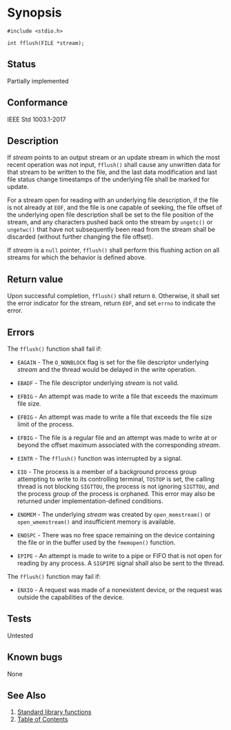 # Synopsis

`#include <stdio.h>`

`int fflush(FILE *stream);`

## Status

Partially implemented

## Conformance

IEEE Std 1003.1-2017

## Description

If _stream_ points to an output stream or an update stream in which the most recent operation was not input, `fflush()`
shall cause any unwritten data for that stream to be written to the file, and the last data modification and last
file status change timestamps of the underlying file shall be marked for update.

For a stream open for reading with an underlying file description, if the file is not already at `EOF`, and the file is
one capable of seeking, the file offset of the underlying open file description shall be set to the file position of
the stream, and any characters pushed back onto the stream by `ungetc()` or `ungetwc()` that have not subsequently been
read from the stream shall be discarded (without further changing the file offset).

If _stream_ is a `null` pointer, `fflush()` shall perform this flushing action on all streams for which the behavior is
defined above.

## Return value

Upon successful completion, `fflush()` shall return `0`. Otherwise, it shall set the error indicator for the stream,
return `EOF`, and set `errno` to indicate the error.

## Errors

The `fflush()` function shall fail if:

* `EAGAIN` - The `O_NONBLOCK` flag is set for the file descriptor underlying _stream_ and the thread would be delayed in
the write operation.

* `EBADF` - The file descriptor underlying _stream_ is not valid.

* `EFBIG` - An attempt was made to write a file that exceeds the maximum file size.

* `EFBIG` - An attempt was made to write a file that exceeds the file size limit of the process.

* `EFBIG` - The file is a regular file and an attempt was made to write at or beyond the offset maximum associated with
the corresponding
_stream_.

* `EINTR` - The `fflush()` function was interrupted by a signal.

* `EIO` - The process is a member of a background process group attempting to write to its controlling terminal,
`TOSTOP` is set, the calling thread is not blocking `SIGTTOU`, the process is not ignoring `SIGTTOU`, and the process
group of the process is orphaned. This error may also be returned under implementation-defined conditions.

* `ENOMEM` - The underlying _stream_ was created by `open_memstream()` or `open_wmemstream()` and insufficient memory is
available.

* `ENOSPC` - There was no free space remaining on the device containing the file or in the buffer used by the
`fmemopen()` function.

* `EPIPE` - An attempt is made to write to a pipe or FIFO that is not open for reading by any process. A `SIGPIPE`
signal shall also be sent to the thread.

The `fflush()` function may fail if:

* `ENXIO` - A request was made of a nonexistent device, or the request was outside the capabilities of the device.

## Tests

Untested

## Known bugs

None

## See Also

1. [Standard library functions](../README.md)
2. [Table of Contents](../../../README.md)
